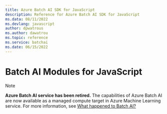 ```yaml
---
title: Azure Batch AI SDK for JavaScript
description: Reference for Azure Batch AI SDK for JavaScript
ms.data: 08/11/2022
ms.devlang: javascript
author: dpwatrous
ms.author: dawatrou
ms.topic: reference
ms.service: batchai
ms.date: 06/15/2022
---
```

# Batch AI Modules for JavaScript

>[!NOTE]
>**Azure Batch AI service has been retired.** The capabilities of Azure Batch AI are now available as a managed compute target in Azure Machine Learning service. For more information, see [What happened to Batch AI?](https://aka.ms/batchai-retirement)